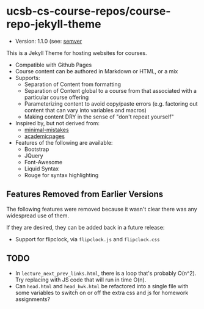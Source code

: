 # ucsb-cs-course-repos/course-repo-jekyll-theme

* Version: 1.1.0 (see: [semver](https://semver.org/)

This is a Jekyll Theme for hosting websites for courses. 
* Compatible with Github Pages
* Course content can be authored in Markdown or HTML, or a mix
* Supports:
   * Separation of Content from formatting
   * Separation of Content global to a course from that associated with
      a particular course offering
   * Parameterizing content to avoid copy/paste errors (e.g. factoring out
      content that can vary into variables and macros)
   * Making content DRY in the sense of "don't repeat yourself"
* Inspired by, but not derived from:
   * [minimal-mistakes](https://mmistakes.github.io/minimal-mistakes/)
   * [academicpages](https://academicpages.github.io/)
* Features of the following are available:
   * Bootstrap
   * JQuery
   * Font-Awesome
   * Liquid Syntax 
   * Rouge for syntax highlighting



Features Removed from Earlier Versions
--------------------------------------

The following features were removed because it wasn't clear there was
any widespread use of them.

If they are desired, they can be added back in a future release:

* Support for flipclock, via `flipclock.js` and `flipclock.css`

TODO
----

* In `lecture_next_prev_links.html`, there is a loop that's probably O(n^2).  Try replacing with JS code that will run in time O(n).   
* Can `head.html` and `head_hwk.html` be refactored into a single file with some variables to switch on or off the extra css and js for homework assignments?
